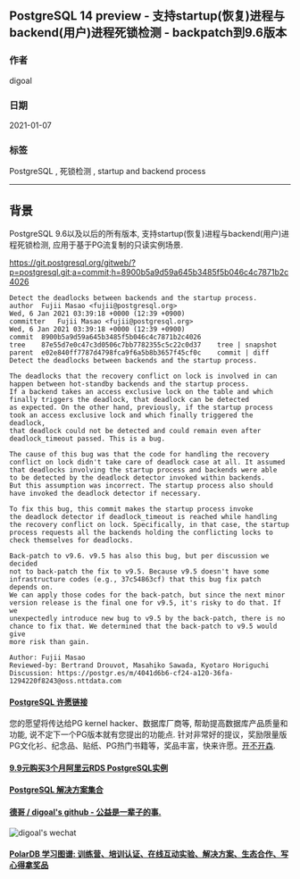 ## PostgreSQL 14 preview - 支持startup(恢复)进程与backend(用户)进程死锁检测 - backpatch到9.6版本      
      
### 作者      
digoal       
      
### 日期      
2021-01-07       
      
### 标签      
PostgreSQL , 死锁检测 , startup and backend process    
      
----      
      
## 背景      
PostgreSQL 9.6以及以后的所有版本, 支持startup(恢复)进程与backend(用户)进程死锁检测, 应用于基于PG流复制的只读实例场景.   
  
https://git.postgresql.org/gitweb/?p=postgresql.git;a=commit;h=8900b5a9d59a645b3485f5b046c4c7871b2c4026  
  
```  
Detect the deadlocks between backends and the startup process.  
author	Fujii Masao <fujii@postgresql.org>	  
Wed, 6 Jan 2021 03:39:18 +0000 (12:39 +0900)  
committer	Fujii Masao <fujii@postgresql.org>	  
Wed, 6 Jan 2021 03:39:18 +0000 (12:39 +0900)  
commit	8900b5a9d59a645b3485f5b046c4c7871b2c4026  
tree	87e55d7e0c47c3d0506c7bb7782355c5c22c0d37	tree | snapshot  
parent	e02e840ff7787d4798fca9f6a5b8b3657f45cf0c	commit | diff  
Detect the deadlocks between backends and the startup process.  
  
The deadlocks that the recovery conflict on lock is involved in can  
happen between hot-standby backends and the startup process.  
If a backend takes an access exclusive lock on the table and which  
finally triggers the deadlock, that deadlock can be detected  
as expected. On the other hand, previously, if the startup process  
took an access exclusive lock and which finally triggered the deadlock,  
that deadlock could not be detected and could remain even after  
deadlock_timeout passed. This is a bug.  
  
The cause of this bug was that the code for handling the recovery  
conflict on lock didn't take care of deadlock case at all. It assumed  
that deadlocks involving the startup process and backends were able  
to be detected by the deadlock detector invoked within backends.  
But this assumption was incorrect. The startup process also should  
have invoked the deadlock detector if necessary.  
  
To fix this bug, this commit makes the startup process invoke  
the deadlock detector if deadlock_timeout is reached while handling  
the recovery conflict on lock. Specifically, in that case, the startup  
process requests all the backends holding the conflicting locks to  
check themselves for deadlocks.  
  
Back-patch to v9.6. v9.5 has also this bug, but per discussion we decided  
not to back-patch the fix to v9.5. Because v9.5 doesn't have some  
infrastructure codes (e.g., 37c54863cf) that this bug fix patch depends on.  
We can apply those codes for the back-patch, but since the next minor  
version release is the final one for v9.5, it's risky to do that. If we  
unexpectedly introduce new bug to v9.5 by the back-patch, there is no  
chance to fix that. We determined that the back-patch to v9.5 would give  
more risk than gain.  
  
Author: Fujii Masao  
Reviewed-by: Bertrand Drouvot, Masahiko Sawada, Kyotaro Horiguchi  
Discussion: https://postgr.es/m/4041d6b6-cf24-a120-36fa-1294220f8243@oss.nttdata.com  
```  
  
    
  
#### [PostgreSQL 许愿链接](https://github.com/digoal/blog/issues/76 "269ac3d1c492e938c0191101c7238216")
您的愿望将传达给PG kernel hacker、数据库厂商等, 帮助提高数据库产品质量和功能, 说不定下一个PG版本就有您提出的功能点. 针对非常好的提议，奖励限量版PG文化衫、纪念品、贴纸、PG热门书籍等，奖品丰富，快来许愿。[开不开森](https://github.com/digoal/blog/issues/76 "269ac3d1c492e938c0191101c7238216").  
  
  
#### [9.9元购买3个月阿里云RDS PostgreSQL实例](https://www.aliyun.com/database/postgresqlactivity "57258f76c37864c6e6d23383d05714ea")
  
  
#### [PostgreSQL 解决方案集合](https://yq.aliyun.com/topic/118 "40cff096e9ed7122c512b35d8561d9c8")
  
  
#### [德哥 / digoal's github - 公益是一辈子的事.](https://github.com/digoal/blog/blob/master/README.md "22709685feb7cab07d30f30387f0a9ae")
  
  
![digoal's wechat](../pic/digoal_weixin.jpg "f7ad92eeba24523fd47a6e1a0e691b59")
  
  
#### [PolarDB 学习图谱: 训练营、培训认证、在线互动实验、解决方案、生态合作、写心得拿奖品](https://www.aliyun.com/database/openpolardb/activity "8642f60e04ed0c814bf9cb9677976bd4")
  
